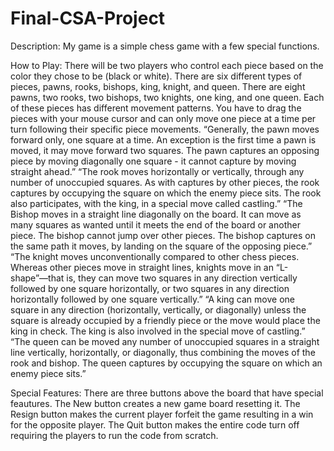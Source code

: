 # Final-CSA-Project

Description:
My game is a simple chess game with a few special functions.

How to Play:
There will be two players who control each piece based on the color they chose to be (black or white). 
There are six different types of pieces, pawns, rooks, bishops, king, knight, and queen.
There are eight pawns, two rooks, two bishops, two knights, one king, and one queen. 
Each of these pieces has different movement patterns. You have to drag the pieces with your mouse cursor and can only move one piece at a time per turn following their specific piece movements. 
“Generally, the pawn moves forward only, one square at a time. An exception is the first time a pawn is moved, it may move forward two squares. 
The pawn captures an opposing piece by moving diagonally one square - it cannot capture by moving straight ahead.” 
“The rook moves horizontally or vertically, through any number of unoccupied squares. 
As with captures by other pieces, the rook captures by occupying the square on which the enemy piece sits. 
The rook also participates, with the king, in a special move called castling.” 
“The Bishop moves in a straight line diagonally on the board. 
It can move as many squares as wanted until it meets the end of the board or another piece. 
The bishop cannot jump over other pieces. 
The bishop captures on the same path it moves, by landing on the square of the opposing piece.” 
“The knight moves unconventionally compared to other chess pieces. 
Whereas other pieces move in straight lines, knights move in an “L-shape”—that is, they can move two squares in any direction vertically followed by one square horizontally, or two squares in any direction horizontally followed by one square vertically.” 
“A king can move one square in any direction (horizontally, vertically, or diagonally) unless the square is already occupied by a friendly piece or the move would place the king in check. 
The king is also involved in the special move of castling.” 
“The queen can be moved any number of unoccupied squares in a straight line vertically, horizontally, or diagonally, thus combining the moves of the rook and bishop. 
The queen captures by occupying the square on which an enemy piece sits.” 

Special Features: 
There are three buttons above the board that have special feautures.
The New button creates a new game board resetting it.
The Resign button makes the current player forfeit the game resulting in a win for the opposite player.
The Quit button makes the entire code turn off requiring the players to run the code from scratch.

